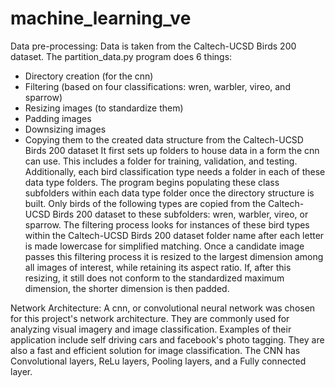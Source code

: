 # machine_learning_ve

Data pre-processing:
Data is taken from the Caltech-UCSD Birds 200 dataset.
The partition_data.py program does 6 things:
- Directory creation (for the cnn)
- Filtering (based on four classifications: wren, warbler, vireo, and sparrow)
- Resizing images (to standardize them)
- Padding images
- Downsizing images
- Copying them to the created data structure from the Caltech-UCSD Birds 200 dataset
It first sets up folders to house data in a form the cnn can use. 
This includes a folder for training, validation, and testing.
Additionally, each bird classification type needs a folder in each of these data type folders.
The program begins populating these class subfolders within each data type folder once the directory structure is built.
Only birds of the following types are copied from the Caltech-UCSD Birds 200 dataset to these subfolders: wren, warbler, vireo, or sparrow.
The filtering process looks for instances of these bird types within the Caltech-UCSD Birds 200 dataset folder name after each letter is made lowercase for simplified matching.
Once a candidate image passes this filtering process it is resized to the largest dimension among all images of interest, while retaining its aspect ratio.
If, after this resizing, it still does not conform to the standardized maximum dimension, the shorter dimension is then padded.

Network Architecture:
A cnn, or convolutional neural network was chosen for this project's network architecture. 
They are commonly used for analyzing visual imagery and image classification. 
Examples of their application include self driving cars and facebook's photo tagging. 
They are also a fast and efficient solution for image classification. 
The CNN has Convolutional layers, ReLu layers, Pooling layers, and a Fully connected layer.